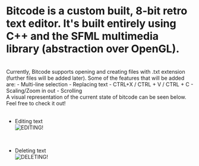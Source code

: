 # Bitcode is a custom built, 8-bit retro text editor. It's built entirely using C++ and the SFML multimedia library (abstraction over OpenGL). 
<br/>
Currently, Bitcode supports opening and creating files with .txt extension (further files will be added later). 
Some of the features that will be added are: 
 - Multi-line selection
 - Replacing text
 - CTRL+X / CTRL + V / CTRL + C
 - Scaling/Zoom in out
 - Scrolling

<br/>
A visual representation of the current state of bitcode can be seen below.
Feel free to check it out!

<br/>
<br/>

- Editing text <br/>
![EDITING!](https://user-images.githubusercontent.com/62967263/206822626-9433fd89-b3db-478f-9453-d959abe7ee89.gif)
<br/>

- Deleting text <br/>
![DELETING!](https://user-images.githubusercontent.com/62967263/206822646-d576d19d-6a90-4024-8fcc-9e5915f11b13.gif)

